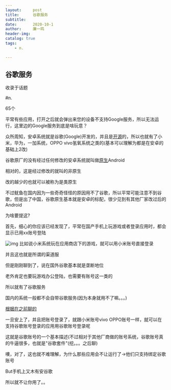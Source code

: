 ```yaml
---
layout:     post
title:      谷歌服务
subtitle:   
date:       2020-10-1
author:     廉一鸣
header-img: 
catalog: true
tags:
    - n.

---
```


## 谷歌服务

收录于话题

\#n.

65个

平常有些应用，打开之后就会弹出来您的设备不支持Google服务，所以无法运行，这里边的Google服务到底是啥玩意？

众所周知，安卓系统就是谷歌(Google)开发的，并且是[开源](https://mp.weixin.qq.com/s?__biz=MzI4Nzc2MzA3OQ==&mid=2247483869&idx=2&sn=942ca99c2926af50fd37ce5049c954fd&scene=21#wechat_redirect)的，所以也就有了小米，华为，一加系统，OPPO vivo氢氧系统之类的(基本可以理解为都是在安卓的基础上2改)

谷歌原厂的没有经过任何修改的安卓系统就叫做[原生](https://mp.weixin.qq.com/s?__biz=MzI4Nzc2MzA3OQ==&mid=2247483952&idx=2&sn=a0fd2a36cd857b1ab821ba18d829c1f3&scene=21#wechat_redirect)Android

相对的，这是经过修改的就叫的非原生

改的越少的也就可以被称为是类原生

不过鱿鱼在国内因为一些奇奇怪怪的原因用不了谷歌，所以平常可能注意不到谷歌，但是出了中国，谷歌原生基本就是安卓的标配，很少见到有其他厂家改过后的Android

为啥要提这?

首先，细心的你应该已经发现了，平常在国产手机上玩游戏或者登录应用时，都会显示已用xx账号登陆

![img](https://mmbiz.qpic.cn/mmbiz_jpg/tMsLbdfwxoNDmzwdjaHE3w1CGaXbNDGVLzvPjPYEgzd6Gq3eC3WSxplBHH95dibMBq00omTCX9jAKicQXQQdaibog/640?wx_fmt=jpeg&tp=webp&wxfrom=5&wx_lazy=1&wx_co=1)
比如说小米系统玩在应用商店下的游戏，就可以用小米账号直接登录

并且这也就是所谓的渠道服

但是刚刚聊到了，说在国外谷歌基本就是垄断地位

老外肯定也要玩游戏办公登陆，也需要有账号这一类的

所以就有了谷歌服务

国内的系统一般都不会自带谷歌服务(因为本身就用不了嘛。。。)

[根据在之前聊的](https://mp.weixin.qq.com/s?__biz=MzI4Nzc2MzA3OQ==&mid=2247484375&idx=1&sn=73d9547bbac9e5b544b1e1ffcefb6a97&scene=21#wechat_redirect)

一旦安上了，并且把账号登录了，就跟小米账号vivo OPPO账号一样，就可以在支持谷歌账号登录的应用用谷歌账号登录呢

这就是谷歌账号的一个基本描述(不过相对于其他厂商做的账号系统，谷歌账号真的牛逼很多，也就是"谷歌套件"(挖。。。之后聊)

噢，对了，这也就不难理解，为什么那些应用会不让运行了→他们只支持绑定谷歌账号

But手机上又木有安谷歌

所以就不让你用了。。

